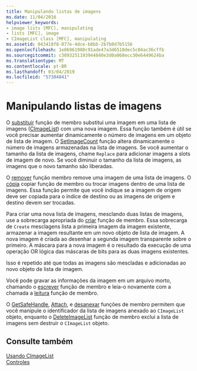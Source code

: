 ```yaml
---
title: Manipulando listas de imagens
ms.date: 11/04/2016
helpviewer_keywords:
- image lists [MFC], manipulating
- lists [MFC], image
- CImageList class [MFC], manipulating
ms.assetid: 043418f8-077e-4dce-b8bb-2b7b0d7b5156
ms.openlocfilehash: 1e86961980c91ade47a3d6510dec5c04ac36cffb
ms.sourcegitcommit: c3093251193944840e3d0a068ecc30e6449624ba
ms.translationtype: MT
ms.contentlocale: pt-BR
ms.lasthandoff: 03/04/2019
ms.locfileid: "57304841"
---
```

# <a name="manipulating-image-lists"></a>Manipulando listas de imagens

O [substituir](../mfc/reference/cimagelist-class.md#replace) função de membro substitui uma imagem em uma lista de imagens ([CImageList](../mfc/reference/cimagelist-class.md)) com uma nova imagem. Essa função também é útil se você precisar aumentar dinamicamente o número de imagens em um objeto de lista de imagem. O [SetImageCount](../mfc/reference/cimagelist-class.md#setimagecount) função altera dinamicamente o número de imagens armazenadas na lista de imagens. Se você aumentar o tamanho da lista de imagens, chame `Replace` para adicionar imagens a slots de imagem de novo. Se você diminuir o tamanho da lista de imagens, as imagens que o novo tamanho são liberadas.

O [remover](../mfc/reference/cimagelist-class.md#remove) função membro remove uma imagem de uma lista de imagens. O [cópia](../mfc/reference/cimagelist-class.md#copy) copiar função de membro ou trocar imagens dentro de uma lista de imagens. Essa função permite que você indique se a imagem de origem deve ser copiada para o índice de destino ou as imagens de origem e destino devem ser trocadas.

Para criar uma nova lista de imagens, mesclando duas listas de imagens, use a sobrecarga apropriada do [criar](../mfc/reference/cimagelist-class.md#create) função de membro. Essa sobrecarga de `Create` mesclagens lista a primeira imagem da imagem existente, armazenar a imagem resultante em um novo objeto de lista de imagem. A nova imagem é criada ao desenhar a segunda imagem transparente sobre o primeiro. A máscara para a nova imagem é o resultado da execução de uma operação OR lógica das máscaras de bits para as duas imagens existentes.

Isso é repetido até que todas as imagens são mescladas e adicionadas ao novo objeto de lista de imagem.

Você pode gravar as informações da imagem em um arquivo morto, chamando o [escrever](../mfc/reference/cimagelist-class.md#write) função de membro e leia-o novamente com a chamada a [leitura](../mfc/reference/cimagelist-class.md#read) função de membro.

O [GetSafeHandle](../mfc/reference/cimagelist-class.md#getsafehandle), [Attach](../mfc/reference/cimagelist-class.md#attach), e [desanexar](../mfc/reference/cimagelist-class.md#detach) funções de membro permitem que você manipule o identificador da lista de imagens anexado ao `CImageList` objeto, enquanto o [DeleteImageList](../mfc/reference/cimagelist-class.md#deleteimagelist) função de membro exclui a lista de imagens sem destruir o `CImageList` objeto.

## <a name="see-also"></a>Consulte também

[Usando CImageList](../mfc/using-cimagelist.md)<br/>
[Controles](../mfc/controls-mfc.md)
